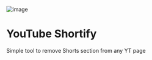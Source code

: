 ![image](https://www.canva.com/design/DAGXYdEwU-Q/SYfJOA9eVPcmJAPljnkvJA/view?utm_content=DAGXYdEwU-Q&utm_campaign=designshare&utm_medium=link&utm_source=editor)
# YouTube Shortify

Simple tool to remove Shorts section from any YT page
